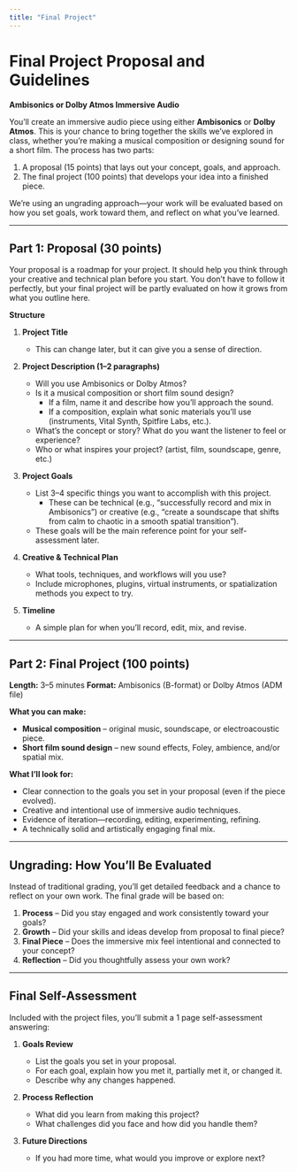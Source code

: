 ```yaml
---
title: "Final Project"
---
```


# Final Project Proposal and Guidelines

**Ambisonics or Dolby Atmos Immersive Audio**

You’ll create an immersive audio piece using either **Ambisonics** or **Dolby Atmos**.
This is your chance to bring together the skills we’ve explored in class, whether you’re making a musical composition or designing sound for a short film.
The process has two parts:

1. A proposal (15 points) that lays out your concept, goals, and approach.
2. The final project (100 points) that develops your idea into a finished piece.

We’re using an ungrading approach—your work will be evaluated based on how you set goals, work toward them, and reflect on what you’ve learned.

---

## Part 1: Proposal (30 points)

Your proposal is a roadmap for your project. It should help you think through your creative and technical plan before you start. You don’t have to follow it perfectly, but your final project will be partly evaluated on how it grows from what you outline here.

**Structure**

1. **Project Title**

   * This can change later, but it can give you a sense of direction.

2. **Project Description (1–2 paragraphs)**

   * Will you use Ambisonics or Dolby Atmos?
   * Is it a musical composition or short film sound design?
     * If a film, name it and describe how you’ll approach the sound.
     * If a composition, explain what sonic materials you’ll use (instruments, Vital Synth, Spitfire Labs, etc.).
   * What’s the concept or story? What do you want the listener to feel or experience?
   * Who or what inspires your project? (artist, film, soundscape, genre, etc.)

3. **Project Goals**

   * List 3–4 specific things you want to accomplish with this project.
     * These can be technical (e.g., “successfully record and mix in Ambisonics”) or creative (e.g., “create a soundscape that shifts from calm to chaotic in a smooth spatial transition”).
   * These goals will be the main reference point for your self-assessment later.

4. **Creative & Technical Plan**

   * What tools, techniques, and workflows will you use?
   * Include microphones, plugins, virtual instruments, or spatialization methods you expect to try.

5. **Timeline**

   * A simple plan for when you’ll record, edit, mix, and revise.

---

## Part 2: Final Project (100 points)

**Length:** 3–5 minutes
**Format:** Ambisonics (B-format) or Dolby Atmos (ADM file)

**What you can make:**

* **Musical composition** – original music, soundscape, or electroacoustic piece.
* **Short film sound design** – new sound effects, Foley, ambience, and/or spatial mix.

**What I’ll look for:**

* Clear connection to the goals you set in your proposal (even if the piece evolved).
* Creative and intentional use of immersive audio techniques.
* Evidence of iteration—recording, editing, experimenting, refining.
* A technically solid and artistically engaging final mix.

---

## Ungrading: How You’ll Be Evaluated

Instead of traditional grading, you’ll get detailed feedback and a chance to reflect on your own work. The final grade will be based on:

1. **Process** – Did you stay engaged and work consistently toward your goals?
2. **Growth** – Did your skills and ideas develop from proposal to final piece?
3. **Final Piece** – Does the immersive mix feel intentional and connected to your concept?
4. **Reflection** – Did you thoughtfully assess your own work?

---

## Final Self-Assessment

Included with the project files, you’ll submit a 1 page self-assessment answering:

1. **Goals Review**

   * List the goals you set in your proposal.
   * For each goal, explain how you met it, partially met it, or changed it.
   * Describe why any changes happened.

2. **Process Reflection**

   * What did you learn from making this project?
   * What challenges did you face and how did you handle them?

3. **Future Directions**

   * If you had more time, what would you improve or explore next?

